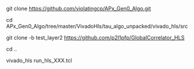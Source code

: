 git clone https://github.com/violatingcp/APx_Gen0_Algo.git

cd APx_Gen0_Algo/tree/master/VivadoHls/tau_algo_unpacked/vivado_hls/src

git clone -b test_layer2 https://github.com/p2l1pfp/GlobalCorrelator_HLS

cd ..

vivado_hls run_hls_XXX.tcl

